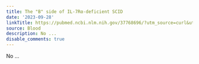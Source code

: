 ```yaml
---
title: The "B" side of IL-7Rα-deficient SCID
date: '2023-09-28'
linkTitle: https://pubmed.ncbi.nlm.nih.gov/37768696/?utm_source=curl&utm_medium=rss&utm_campaign=journals&utm_content=7603509&fc=None&ff=20230928180658&v=2.17.9.post6+86293ac
source: Blood
description: No ...
disable_comments: true
---
```

No ...